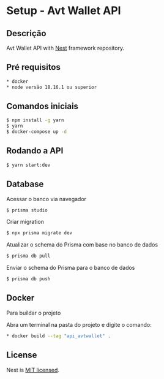 # Setup - Avt Wallet API

## Descrição

Avt Wallet API with [Nest](https://github.com/nestjs/nest) framework repository.

## Pré requisitos

```bash
* docker
* node versão 18.16.1 ou superior
```

## Comandos iniciais

```bash
$ npm install -g yarn
$ yarn
$ docker-compose up -d
```

## Rodando a API

```bash
$ yarn start:dev
```

## Database

Acessar o banco via navegador

```bash
$ prisma studio
```

Criar migration

```bash
$ npx prisma migrate dev
```

Atualizar o schema do Prisma com base no banco de dados

```bash
$ prisma db pull
```

Enviar o schema do Prisma para o banco de dados

```bash
$ prisma db push
```

## Docker

Para buildar o projeto

Abra um terminal na pasta do projeto e digite o comando:

```bash
* docker build --tag "api_avtwallet" .
```

## License

Nest is [MIT licensed](LICENSE).
